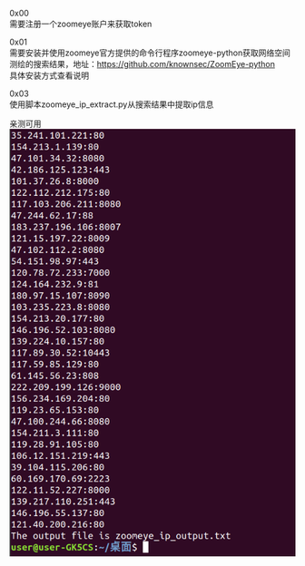0x00  
需要注册一个zoomeye账户来获取token

0x01  
需要安装并使用zoomeye官方提供的命令行程序zoomeye-python获取网络空间测绘的搜索结果，地址：https://github.com/knownsec/ZoomEye-python  
具体安装方式查看说明

0x03  
使用脚本zoomeye_ip_extract.py从搜索结果中提取ip信息

亲测可用  
![image](./a.png)

